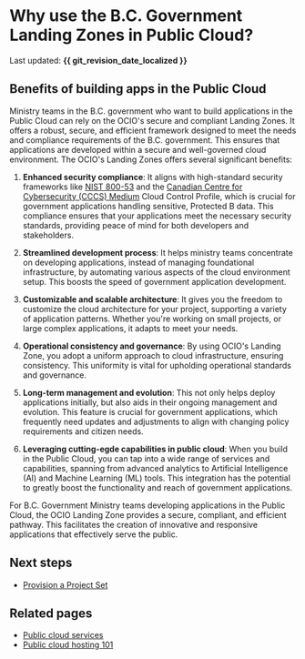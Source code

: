 # Why use the B.C. Government Landing Zones in Public Cloud?

Last updated: **{{ git_revision_date_localized }}**

## Benefits of building apps in the Public Cloud

Ministry teams in the B.C. government who want to build applications in the Public Cloud can rely on the OCIO's secure and compliant Landing Zones. It offers a robust, secure, and efficient framework designed to meet the needs and compliance requirements of the B.C. government. This ensures that applications are developed within a secure and well-governed cloud environment. The OCIO's Landing Zones offers several significant benefits:

1. **Enhanced security compliance**: It aligns with high-standard security frameworks like [NIST 800-53](https://csrc.nist.gov/pubs/sp/800/53/r5/upd1/final) and the [Canadian Centre for Cybersecurity (CCCS) Medium](https://www.cyber.gc.ca/en/guidance/annex-4a-profile-1-protected-b-medium-integrity-medium-availability-itsg-33) Cloud Control Profile, which is crucial for government applications handling sensitive, Protected B data. This compliance ensures that your applications meet the necessary security standards, providing peace of mind for both developers and stakeholders.

2. **Streamlined development process**: It helps ministry teams concentrate on developing applications, instead of managing foundational infrastructure, by automating various aspects of the cloud environment setup. This boosts the speed of government application development.

3. **Customizable and scalable architecture**: It gives you the freedom to customize the cloud architecture for your project, supporting a variety of application patterns. Whether you're working on small projects, or large complex applications, it adapts to meet your needs.

4. **Operational consistency and governance**: By using OCIO's Landing Zone, you adopt a uniform approach to cloud infrastructure, ensuring consistency. This uniformity is vital for upholding operational standards and governance.

5. **Long-term management and evolution**: This not only helps deploy applications initially, but also aids in their ongoing management and evolution. This feature is crucial for government applications, which frequently need updates and adjustments to align with changing policy requirements and citizen needs.

6. **Leveraging cutting-egde capabilities in public cloud**: When you build in the Public Cloud, you can tap into a wide range of services and capabilities, spanning from advanced analytics to Artificial Intelligence (AI) and Machine Learning (ML) tools. This integration has the potential to greatly boost the functionality and reach of government applications.

For B.C. Government Ministry teams developing applications in the Public Cloud, the OCIO Landing Zone provides a secure, compliant, and efficient pathway. This facilitates the creation of innovative and responsive applications that effectively serve the public.

## Next steps

- [Provision a Project Set](provision-a-project-set.md)

## Related pages

- [Public cloud services](https://digital.gov.bc.ca/cloud/services/public)
- [Public cloud hosting 101](https://digital.gov.bc.ca/cloud/services/public/intro/)
